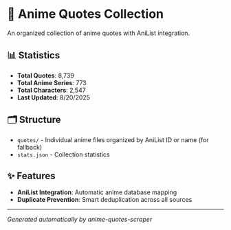# 🎌 Anime Quotes Collection

An organized collection of anime quotes with AniList integration.

## 📊 Statistics

- **Total Quotes**: 8,739
- **Total Anime Series**: 773
- **Total Characters**: 2,547
- **Last Updated**: 8/20/2025

## 🗂️ Structure

- `quotes/` - Individual anime files organized by AniList ID or name  (for fallback)
- `stats.json` - Collection statistics

## ✨ Features

- **AniList Integration**: Automatic anime database mapping
- **Duplicate Prevention**: Smart deduplication across all sources

---
*Generated automatically by anime-quotes-scraper*
